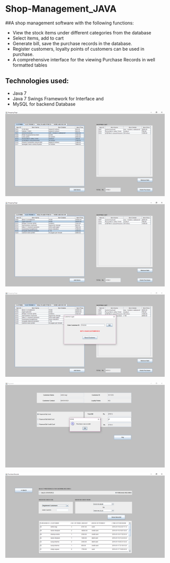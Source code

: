 # Shop-Management_JAVA

##A shop management software with the following functions:
* View the stock items under different categories from the database
* Select items, add to cart
* Generate bill, save the purchase records in the database.
* Register customers, loyalty points of customers can be used in purchase.
* A comprehensive interface for the viewing Purchase Records in well formatted tables

## Technologies used:
* Java 7
* Java 7 Swings Framework for Interface and 
* MySQL for backend Database

![Question](SCREENSHOTS/2.png?raw=true "Problem")

![Question](SCREENSHOTS/3.png?raw=true "Problem")

![Question](SCREENSHOTS/4.png?raw=true "Problem")

![Question](SCREENSHOTS/6.png?raw=true "Problem")

![Question](SCREENSHOTS/10.png?raw=true "Problem")
